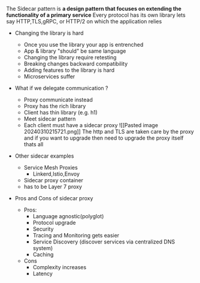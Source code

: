 

The Sidecar pattern is **a design pattern that focuses on extending the functionality of a primary service**
Every protocol has its own library lets say HTTP,TLS,gRPC, or HTTP/2 on which the application relies

- Changing the library is hard
	- Once you use the library your app is entrenched
	- App & library "should" be same language
	- Changing the library require retesting
	- Breaking changes backward compatibility
	- Adding features to the library is hard
	- Microservices suffer
- What if we delegate communication ?
	- Proxy communicate instead
	- Proxy has the rich library
	- Client has thin library (e.g. h1)
	- Meet sidecar pattern
	- Each client must have a  sidecar proxy
![[Pasted image 20240310215721.png]]
The http and TLS are taken care by the proxy and if you want to upgrade then need to upgrade the proxy itself thats all

- Other sidecar examples
	- Service Mesh Proxies
		- Linkerd,Istio,Envoy
	- Sidecar proxy container
	- has to be Layer 7 proxy
- Pros and Cons of sidecar proxy
	- Pros:
		- Language agnostic(polyglot)
		- Protocol upgrade
		- Security
		- Tracing and Monitoring gets easier
		- Service Discovery (discover services via centralized DNS system)
		- Caching
	- Cons
		- Complexity increases
		- Latency